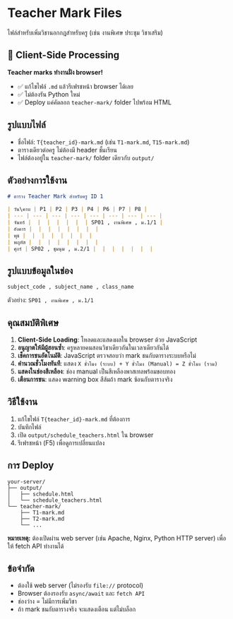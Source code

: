 # Teacher Mark Files

ไฟล์สำหรับเพิ่มวิชานอกกฎสำหรับครู (เช่น งานพิเศษ ประชุม วิชาเสริม)

## 🎯 Client-Side Processing

**Teacher marks ทำงานฝั่ง browser!**
- ✅ แก้ไขไฟล์ `.md` แล้วรีเฟรชหน้า browser ได้เลย
- ✅ ไม่ต้องรัน Python ใหม่
- ✅ Deploy แค่คัดลอก `teacher-mark/` folder ไปพร้อม HTML

## รูปแบบไฟล์

- ชื่อไฟล์: `T{teacher_id}-mark.md` (เช่น `T1-mark.md`, `T15-mark.md`)
- ตารางเดียวต่อครู ไม่ต้องมี header ชั้นเรียน
- ไฟล์ต้องอยู่ใน `teacher-mark/` folder เดียวกับ `output/`

## ตัวอย่างการใช้งาน

```markdown
# ตาราง Teacher Mark สำหรับครู ID 1

| วัน\คาบ | P1 | P2 | P3 | P4 | P6 | P7 | P8 |
| --- | --- | --- | --- | --- | --- | --- | --- |
| จันทร์ |  |  |  |  |  |  | SP01 , งานพิเศษ , ม.1/1 |
| อังคาร |  |  |  |  |  |  |  |
| พุธ |  |  |  |  |  |  |  |
| พฤหัส |  |  |  |  |  |  |  |
| ศุกร์ | SP02 , ชุมนุม , ม.2/1 |  |  |  |  |  |  |
```

## รูปแบบข้อมูลในช่อง

`subject_code , subject_name , class_name`

ตัวอย่าง: `SP01 , งานพิเศษ , ม.1/1`

## คุณสมบัติพิเศษ

1. **Client-Side Loading**: โหลดและแสดงผลใน browser ด้วย JavaScript
2. **อนุญาตให้มีผู้สอนซ้ำ**: ครูหลายคนสอนวิชาเดียวกันในเวลาเดียวกันได้
3. **เช็คการชนอัตโนมัติ**: JavaScript ตรวจสอบว่า mark ชนกับตารางระบบหรือไม่
4. **คำนวณชั่วโมงทันที**: แสดง `X ชั่วโมง (ระบบ) + Y ชั่วโมง (Manual) = Z ชั่วโมง (รวม)`
5. **แสดงในช่องสีเหลือง**: ช่อง manual เป็นสีเหลืองพาสเทลพร้อมขอบทอง
6. **เตือนการชน**: แสดง warning box สีส้มถ้า mark ซ้อนกับตารางจริง

## วิธีใช้งาน

1. แก้ไขไฟล์ `T{teacher_id}-mark.md` ที่ต้องการ
2. บันทึกไฟล์
3. เปิด `output/schedule_teachers.html` ใน browser
4. รีเฟรชหน้า (F5) เพื่อดูการเปลี่ยนแปลง

## การ Deploy

```
your-server/
├── output/
│   ├── schedule.html
│   └── schedule_teachers.html
└── teacher-mark/
    ├── T1-mark.md
    ├── T2-mark.md
    └── ...
```

**หมายเหตุ:** ต้องเปิดผ่าน web server (เช่น Apache, Nginx, Python HTTP server) เพื่อให้ fetch API ทำงานได้

## ข้อจำกัด

- ต้องใช้ web server (ไม่รองรับ `file://` protocol)
- Browser ต้องรองรับ `async/await` และ `fetch API`
- ช่องว่าง = ไม่มีการเพิ่มวิชา
- ถ้า mark ชนกับตารางจริง จะแสดงเตือน แต่ไม่บล็อก
